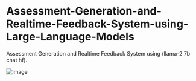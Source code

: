 # Assessment-Generation-and-Realtime-Feedback-System-using-Large-Language-Models 
Assessment Generation and Realtime Feedback System using (llama-2 7b chat hf).



![image](https://github.com/KamleshKumar427/Assessment-Generation-and-Realtime-Feedback-System-using-Large-Language-Models/assets/95052507/30b50de4-7cb9-4503-a23d-f06adb8a3eec)
